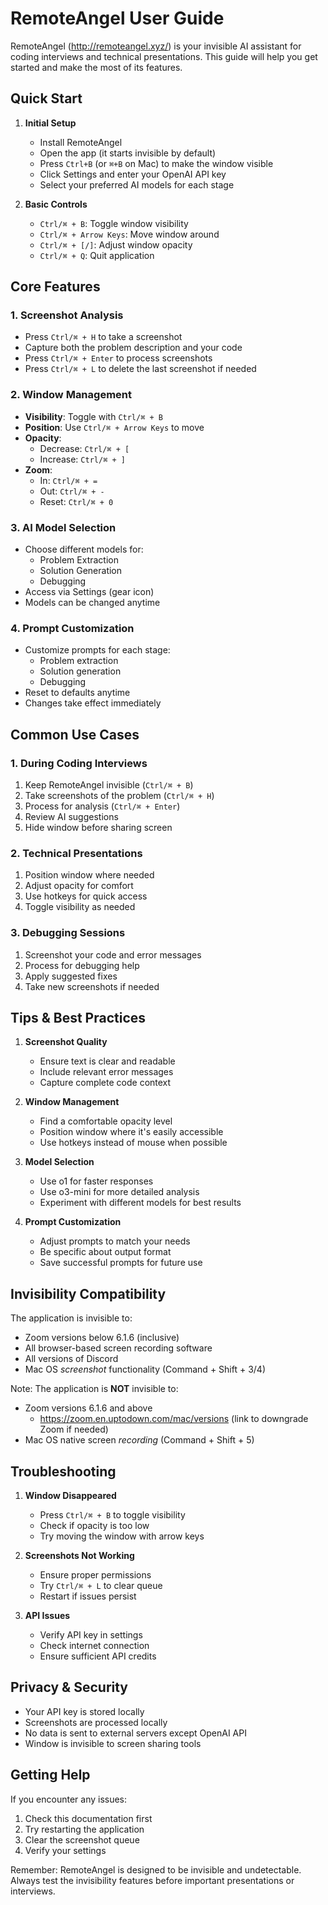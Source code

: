 # RemoteAngel User Guide

RemoteAngel (http://remoteangel.xyz/) is your invisible AI assistant for coding interviews and technical presentations. This guide will help you get started and make the most of its features.

## Quick Start

1. **Initial Setup**
   - Install RemoteAngel
   - Open the app (it starts invisible by default)
   - Press `Ctrl+B` (or `⌘+B` on Mac) to make the window visible
   - Click Settings and enter your OpenAI API key
   - Select your preferred AI models for each stage

2. **Basic Controls**
   - `Ctrl/⌘ + B`: Toggle window visibility
   - `Ctrl/⌘ + Arrow Keys`: Move window around
   - `Ctrl/⌘ + [/]`: Adjust window opacity
   - `Ctrl/⌘ + Q`: Quit application

## Core Features

### 1. Screenshot Analysis
- Press `Ctrl/⌘ + H` to take a screenshot
- Capture both the problem description and your code
- Press `Ctrl/⌘ + Enter` to process screenshots
- Press `Ctrl/⌘ + L` to delete the last screenshot if needed

### 2. Window Management
- **Visibility**: Toggle with `Ctrl/⌘ + B`
- **Position**: Use `Ctrl/⌘ + Arrow Keys` to move
- **Opacity**: 
  - Decrease: `Ctrl/⌘ + [`
  - Increase: `Ctrl/⌘ + ]`
- **Zoom**: 
  - In: `Ctrl/⌘ + =`
  - Out: `Ctrl/⌘ + -`
  - Reset: `Ctrl/⌘ + 0`

### 3. AI Model Selection
- Choose different models for:
  - Problem Extraction
  - Solution Generation
  - Debugging
- Access via Settings (gear icon)
- Models can be changed anytime

### 4. Prompt Customization
- Customize prompts for each stage:
  - Problem extraction
  - Solution generation
  - Debugging
- Reset to defaults anytime
- Changes take effect immediately

## Common Use Cases

### 1. During Coding Interviews
1. Keep RemoteAngel invisible (`Ctrl/⌘ + B`)
2. Take screenshots of the problem (`Ctrl/⌘ + H`)
3. Process for analysis (`Ctrl/⌘ + Enter`)
4. Review AI suggestions
5. Hide window before sharing screen

### 2. Technical Presentations
1. Position window where needed
2. Adjust opacity for comfort
3. Use hotkeys for quick access
4. Toggle visibility as needed

### 3. Debugging Sessions
1. Screenshot your code and error messages
2. Process for debugging help
3. Apply suggested fixes
4. Take new screenshots if needed

## Tips & Best Practices

1. **Screenshot Quality**
   - Ensure text is clear and readable
   - Include relevant error messages
   - Capture complete code context

2. **Window Management**
   - Find a comfortable opacity level
   - Position window where it's easily accessible
   - Use hotkeys instead of mouse when possible

3. **Model Selection**
   - Use o1 for faster responses
   - Use o3-mini for more detailed analysis
   - Experiment with different models for best results

4. **Prompt Customization**
   - Adjust prompts to match your needs
   - Be specific about output format
   - Save successful prompts for future use
## Invisibility Compatibility

The application is invisible to:

- Zoom versions below 6.1.6 (inclusive)
- All browser-based screen recording software
- All versions of Discord
- Mac OS _screenshot_ functionality (Command + Shift + 3/4)

Note: The application is **NOT** invisible to:

- Zoom versions 6.1.6 and above
  - https://zoom.en.uptodown.com/mac/versions (link to downgrade Zoom if needed)
- Mac OS native screen _recording_ (Command + Shift + 5)

## Troubleshooting

1. **Window Disappeared**
   - Press `Ctrl/⌘ + B` to toggle visibility
   - Check if opacity is too low
   - Try moving the window with arrow keys

2. **Screenshots Not Working**
   - Ensure proper permissions
   - Try `Ctrl/⌘ + L` to clear queue
   - Restart if issues persist

3. **API Issues**
   - Verify API key in settings
   - Check internet connection
   - Ensure sufficient API credits

## Privacy & Security

- Your API key is stored locally
- Screenshots are processed locally
- No data is sent to external servers except OpenAI API
- Window is invisible to screen sharing tools

## Getting Help

If you encounter any issues:
1. Check this documentation first
2. Try restarting the application
3. Clear the screenshot queue
4. Verify your settings

Remember: RemoteAngel is designed to be invisible and undetectable. Always test the invisibility features before important presentations or interviews. 
